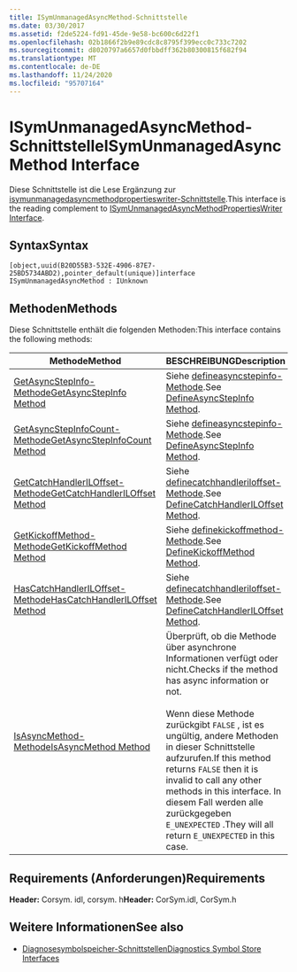 ```yaml
---
title: ISymUnmanagedAsyncMethod-Schnittstelle
ms.date: 03/30/2017
ms.assetid: f2de5224-fd91-45de-9e58-bc600c6d22f1
ms.openlocfilehash: 02b1866f2b9e89cdc8c8795f399ecc0c733c7202
ms.sourcegitcommit: d8020797a6657d0fbbdff362b80300815f682f94
ms.translationtype: MT
ms.contentlocale: de-DE
ms.lasthandoff: 11/24/2020
ms.locfileid: "95707164"
---
```

# <a name="isymunmanagedasyncmethod-interface"></a><span data-ttu-id="95e90-102">ISymUnmanagedAsyncMethod-Schnittstelle</span><span class="sxs-lookup"><span data-stu-id="95e90-102">ISymUnmanagedAsyncMethod Interface</span></span>

<span data-ttu-id="95e90-103">Diese Schnittstelle ist die Lese Ergänzung zur [isymunmanagedasyncmethodpropertieswriter-Schnittstelle](isymunmanagedasyncmethodpropertieswriter-interface.md).</span><span class="sxs-lookup"><span data-stu-id="95e90-103">This interface is the reading complement to [ISymUnmanagedAsyncMethodPropertiesWriter Interface](isymunmanagedasyncmethodpropertieswriter-interface.md).</span></span>  
  
## <a name="syntax"></a><span data-ttu-id="95e90-104">Syntax</span><span class="sxs-lookup"><span data-stu-id="95e90-104">Syntax</span></span>  
  
```idl  
[object,uuid(B20D55B3-532E-4906-87E7-25BD5734ABD2),pointer_default(unique)]interface ISymUnmanagedAsyncMethod : IUnknown  
```  
  
## <a name="methods"></a><span data-ttu-id="95e90-105">Methoden</span><span class="sxs-lookup"><span data-stu-id="95e90-105">Methods</span></span>  

 <span data-ttu-id="95e90-106">Diese Schnittstelle enthält die folgenden Methoden:</span><span class="sxs-lookup"><span data-stu-id="95e90-106">This interface contains the following methods:</span></span>  
  
|<span data-ttu-id="95e90-107">Methode</span><span class="sxs-lookup"><span data-stu-id="95e90-107">Method</span></span>|<span data-ttu-id="95e90-108">BESCHREIBUNG</span><span class="sxs-lookup"><span data-stu-id="95e90-108">Description</span></span>|  
|------------|-----------------|  
|[<span data-ttu-id="95e90-109">GetAsyncStepInfo-Methode</span><span class="sxs-lookup"><span data-stu-id="95e90-109">GetAsyncStepInfo Method</span></span>](isymunmanagedasyncmethod-getasyncstepinfo-method.md)|<span data-ttu-id="95e90-110">Siehe [defineasyncstepinfo-Methode](isymunmanagedasyncmethodpropertieswriter-defineasyncstepinfo-method.md).</span><span class="sxs-lookup"><span data-stu-id="95e90-110">See [DefineAsyncStepInfo Method](isymunmanagedasyncmethodpropertieswriter-defineasyncstepinfo-method.md).</span></span>|  
|[<span data-ttu-id="95e90-111">GetAsyncStepInfoCount-Methode</span><span class="sxs-lookup"><span data-stu-id="95e90-111">GetAsyncStepInfoCount Method</span></span>](isymunmanagedasyncmethod-getasyncstepinfocount-method.md)|<span data-ttu-id="95e90-112">Siehe [defineasyncstepinfo-Methode](isymunmanagedasyncmethodpropertieswriter-defineasyncstepinfo-method.md).</span><span class="sxs-lookup"><span data-stu-id="95e90-112">See [DefineAsyncStepInfo Method](isymunmanagedasyncmethodpropertieswriter-defineasyncstepinfo-method.md).</span></span>|  
|[<span data-ttu-id="95e90-113">GetCatchHandlerILOffset-Methode</span><span class="sxs-lookup"><span data-stu-id="95e90-113">GetCatchHandlerILOffset Method</span></span>](isymunmanagedasyncmethod-getcatchhandleriloffset-method.md)|<span data-ttu-id="95e90-114">Siehe [definecatchhandleriloffset-Methode](isymunmanagedasyncmethodpropertieswriter-definecatchhandleriloffset-method.md).</span><span class="sxs-lookup"><span data-stu-id="95e90-114">See [DefineCatchHandlerILOffset Method](isymunmanagedasyncmethodpropertieswriter-definecatchhandleriloffset-method.md).</span></span>|  
|[<span data-ttu-id="95e90-115">GetKickoffMethod-Methode</span><span class="sxs-lookup"><span data-stu-id="95e90-115">GetKickoffMethod Method</span></span>](isymunmanagedasyncmethod-getkickoffmethod-method.md)|<span data-ttu-id="95e90-116">Siehe [definekickoffmethod-Methode](isymunmanagedasyncmethodpropertieswriter-definekickoffmethod-method.md).</span><span class="sxs-lookup"><span data-stu-id="95e90-116">See [DefineKickoffMethod Method](isymunmanagedasyncmethodpropertieswriter-definekickoffmethod-method.md).</span></span>|  
|[<span data-ttu-id="95e90-117">HasCatchHandlerILOffset-Methode</span><span class="sxs-lookup"><span data-stu-id="95e90-117">HasCatchHandlerILOffset Method</span></span>](isymunmanagedasyncmethod-hascatchhandleriloffset-method.md)|<span data-ttu-id="95e90-118">Siehe [definecatchhandleriloffset-Methode](isymunmanagedasyncmethodpropertieswriter-definecatchhandleriloffset-method.md).</span><span class="sxs-lookup"><span data-stu-id="95e90-118">See [DefineCatchHandlerILOffset Method](isymunmanagedasyncmethodpropertieswriter-definecatchhandleriloffset-method.md).</span></span>|  
|[<span data-ttu-id="95e90-119">IsAsyncMethod-Methode</span><span class="sxs-lookup"><span data-stu-id="95e90-119">IsAsyncMethod Method</span></span>](isymunmanagedasyncmethod-isasyncmethod-method.md)|<span data-ttu-id="95e90-120">Überprüft, ob die Methode über asynchrone Informationen verfügt oder nicht.</span><span class="sxs-lookup"><span data-stu-id="95e90-120">Checks if the method has async information or not.</span></span><br /><br /> <span data-ttu-id="95e90-121">Wenn diese Methode zurückgibt `FALSE` , ist es ungültig, andere Methoden in dieser Schnittstelle aufzurufen.</span><span class="sxs-lookup"><span data-stu-id="95e90-121">If this method returns `FALSE` then it is invalid to call any other methods in this interface.</span></span> <span data-ttu-id="95e90-122">In diesem Fall werden alle zurückgegeben `E_UNEXPECTED` .</span><span class="sxs-lookup"><span data-stu-id="95e90-122">They will all return `E_UNEXPECTED` in this case.</span></span>|  
  
## <a name="requirements"></a><span data-ttu-id="95e90-123">Requirements (Anforderungen)</span><span class="sxs-lookup"><span data-stu-id="95e90-123">Requirements</span></span>  

 <span data-ttu-id="95e90-124">**Header:** Corsym. idl, corsym. h</span><span class="sxs-lookup"><span data-stu-id="95e90-124">**Header:** CorSym.idl, CorSym.h</span></span>  
  
## <a name="see-also"></a><span data-ttu-id="95e90-125">Weitere Informationen</span><span class="sxs-lookup"><span data-stu-id="95e90-125">See also</span></span>

- [<span data-ttu-id="95e90-126">Diagnosesymbolspeicher-Schnittstellen</span><span class="sxs-lookup"><span data-stu-id="95e90-126">Diagnostics Symbol Store Interfaces</span></span>](diagnostics-symbol-store-interfaces.md)
